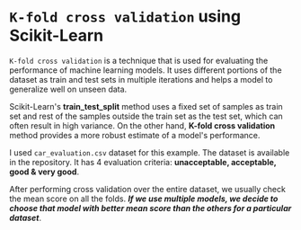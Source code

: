 # `K-fold cross validation` using Scikit-Learn

`K-fold cross validation` is a technique that is used for evaluating the performance of machine learning models. It uses different portions of the dataset as train and test sets in multiple iterations and helps a model to generalize well on unseen data.

Scikit-Learn's __train_test_split__ method uses a fixed set of samples as train set and rest of the samples outside the train set as the test set, which can often result in high variance. On the other hand, __K-fold cross validation__ method provides a more robust estimate of a model's performance.

I used `car_evaluation.csv` dataset for this example. The dataset is available in the repository. It has 4 evaluation criteria: __unacceptable, acceptable, good & very good__.

After performing cross validation over the entire dataset, we usually check the mean score on all the folds. _**If we use multiple models, we decide to choose that model with better mean score than the others for a particular dataset**_.
